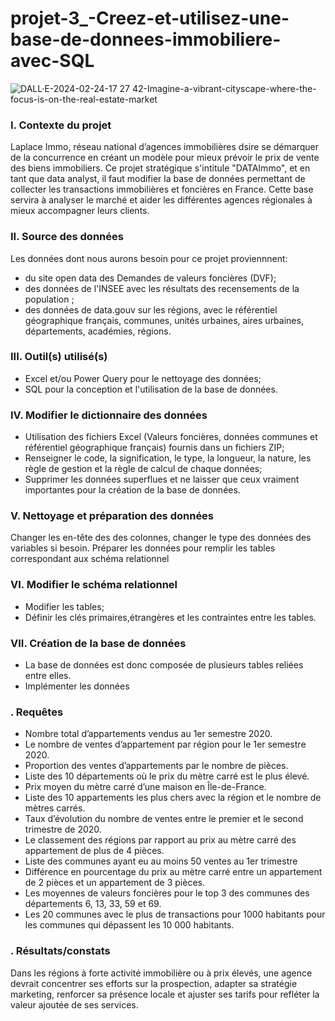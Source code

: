 # projet-3_-Creez-et-utilisez-une-base-de-donnees-immobiliere-avec-SQL
![DALL·E-2024-02-24-17 27 42-Imagine-a-vibrant-cityscape-where-the-focus-is-on-the-real-estate-market](https://github.com/BM-Aurelie78/projet-3_Creez-et-utilisez-une-base-de-donnees-immobiliere-avec-SQL/assets/153644306/709760e0-1233-4e73-b3e1-e20872fc745b)

### I. Contexte du projet 
Laplace Immo, réseau national d’agences immobilières dsire se démarquer de la concurrence en créant un modèle pour mieux prévoir le prix de vente des biens immobiliers.
Ce projet stratégique s'intitule "DATAImmo", et en tant que data analyst, il faut modifier la base de données permettant de collecter les transactions immobilières et foncières en France. Cette base servira à analyser le marché et aider les différentes agences régionales à mieux accompagner leurs clients.

### II. Source des données
Les données dont nous aurons besoin pour ce projet proviennnent:
- du site open data des Demandes de valeurs foncières (DVF);
- des données de l'INSEE avec les résultats des recensements de la population ;
- des données de data.gouv sur les régions, avec le référentiel géographique français, communes, unités urbaines, aires urbaines, départements, académies, régions.

### III. Outil(s) utilisé(s)
- Excel et/ou Power Query pour le nettoyage des données;
- SQL pour la conception et l'utilisation de la base de données.

### IV. Modifier le dictionnaire des données
- Utilisation des fichiers Excel (Valeurs foncières, données communes et référentiel géographique français) fournis dans un fichiers ZIP;
- Renseigner le code, la signification, le type, la longueur, la nature, les règle de gestion et la règle de calcul de chaque données;
- Supprimer les données superflues et ne laisser que ceux vraiment importantes pour la création de la base de données.

### V. Nettoyage et préparation des données
Changer les en-tête des des colonnes, changer le type des données des variables si besoin.
Préparer les données pour remplir les tables correspondant aux schéma relationnel

### VI. Modifier le schéma relationnel
- Modifier les tables;
- Définir les clés primaires,étrangères et les contraintes entre les tables.

### VII. Création de la base de données
- La base de données est donc composée de plusieurs tables reliées entre elles.
- Implémenter les données

### . Requêtes
- Nombre total d’appartements vendus au 1er semestre 2020.
- Le nombre de ventes d’appartement par région pour le 1er semestre 2020.
- Proportion des ventes d’appartements par le nombre de pièces.
- Liste des 10 départements où le prix du mètre carré est le plus élevé.
- Prix moyen du mètre carré d’une maison en Île-de-France.
- Liste des 10 appartements les plus chers avec la région et le nombre
de mètres carrés.
- Taux d’évolution du nombre de ventes entre le premier et le second
trimestre de 2020.
- Le classement des régions par rapport au prix au mètre carré des
appartement de plus de 4 pièces.
- Liste des communes ayant eu au moins 50 ventes au 1er trimestre
- Différence en pourcentage du prix au mètre carré entre un
appartement de 2 pièces et un appartement de 3 pièces.
- Les moyennes de valeurs foncières pour le top 3 des communes des
départements 6, 13, 33, 59 et 69.
- Les 20 communes avec le plus de transactions pour 1000 habitants
pour les communes qui dépassent les 10 000 habitants.

### . Résultats/constats
Dans les régions à forte activité immobilière ou à prix élevés, une agence devrait concentrer ses efforts sur la prospection, adapter sa stratégie marketing, renforcer sa présence locale et ajuster ses tarifs pour refléter la valeur ajoutée de ses services.


